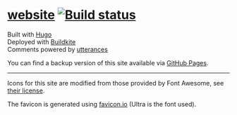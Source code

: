 # [website](https://nicholas.cloud) [![Build status](https://badge.buildkite.com/5ec9e994380bc49e3c9bd5e6be0341ca874a272b0e61f900f8.svg?branch=master)](https://buildkite.com/nchlswhttkr/website)

Built with [Hugo](https://gohugo.io/) \
Deployed with [Buildkite](https://buildkite.com) \
Comments powered by [utterances](https://utteranc.es)

You can find a backup version of this site available via [GitHub Pages](https://nchlswhttkr.github.io).

---

Icons for this site are modified from those provided by Font Awesome, see [their license](https://fontawesome.com/license/free/).

The favicon is generated using [favicon.io](https://favicon.io/) (Ultra is the font used).
